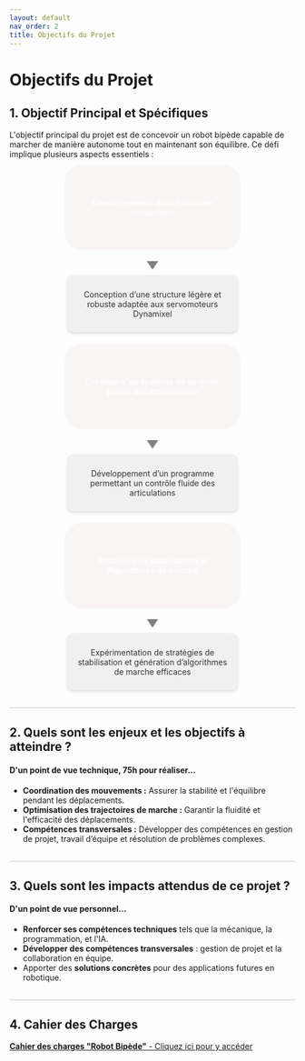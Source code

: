 ```yaml
---
layout: default
nav_order: 2
title: Objectifs du Projet
---
```


# Objectifs du Projet

## 1. Objectif Principal et Spécifiques 
L'objectif principal du projet est de concevoir un robot bipède capable de marcher de manière autonome tout en maintenant son équilibre. Ce défi implique plusieurs aspects essentiels :

<div class="bubbles-container">
    <div class="bubble-wrapper">
        <div class="bubble">Développement de la Structure mécanique</div>
        <div class="arrow"></div>
        <div class="sub-objective">Conception d’une structure légère et robuste adaptée aux servomoteurs Dynamixel</div>
    </div>
    <div class="bubble-wrapper">
        <div class="bubble">Création d'un système de contrôle précis des articulations</div>
        <div class="arrow"></div>
        <div class="sub-objective">Développement d’un programme permettant un contrôle fluide des articulations</div>
    </div>
    <div class="bubble-wrapper">
        <div class="bubble">Stratégies de stabilisation et Algorithmes de marche</div>
        <div class="arrow"></div>
        <div class="sub-objective">Expérimentation de stratégies de stabilisation et génération d’algorithmes de marche efficaces</div>
    </div>
</div>

<div style="border-top: 2px solid #e0e0e0; margin: 30px 0;"></div>

## 2. Quels sont les enjeux et les objectifs à atteindre ?

#### D'un point de vue technique, 75h pour réaliser...

- **Coordination des mouvements :** Assurer la stabilité et l'équilibre pendant les déplacements.
- **Optimisation des trajectoires de marche :** Garantir la fluidité et l'efficacité des déplacements.
- **Compétences transversales :** Développer des compétences en gestion de projet, travail d’équipe et résolution de problèmes complexes.

<div style="border-top: 2px solid #e0e0e0; margin: 30px 0;"></div>

## 3. Quels sont les impacts attendus de ce projet ? 

#### D'un point de vue personnel...

- **Renforcer ses compétences techniques** tels que la mécanique, la programmation, et l'IA.
- **Développer des compétences transversales** : gestion de projet et la collaboration en équipe.
- Apporter des **solutions concrètes** pour des applications futures en robotique.

<div style="border-top: 2px solid #e0e0e0; margin: 30px 0;"></div>

## 4. Cahier des Charges
[**Cahier des charges "Robot Bipède"** - Cliquez ici pour y accéder](assets/pdf/CAHIER_DES_CHARGES.pdf)

<style>
/* Conteneur principal des bulles */
.bubbles-container {
    display: flex;
    flex-wrap: wrap;
    justify-content: center;
    gap: 30px;
    margin-top: 20px;
}

/* Structure de chaque bulle */
.bubble-wrapper {
    display: flex;
    flex-direction: column;
    align-items: center;
    text-align: center;
}

/* Style des bulles */
.bubble {
    width: 280px;
    height: 120px;
    padding: 15px;
    background-color: rgb(161, 16, 16);
    color: white;
    border-radius: 30px;
    font-weight: bold;
    display: flex;
    align-items: center;
    justify-content: center;
    box-shadow: 0px 4px 10px rgba(0, 0, 0, 0.2);
    text-align: center;
    opacity: 0;
    animation: fadeIn 1s forwards;
}

/* Apparition progressive des bulles */
.bubble:nth-child(1) { animation-delay: 0s; }
.bubble:nth-child(2) { animation-delay: 0.5s; }
.bubble:nth-child(3) { animation-delay: 1s; }

/* Flèche sous la bulle */
.arrow {
    width: 0;
    height: 0;
    border-left: 10px solid transparent;
    border-right: 10px solid transparent;
    border-top: 15px solid gray;
    margin: 10px 0;
}

/* Texte des sous-objectifs */
.sub-objective {
    width: 280px;
    height: 80px;
    padding: 10px;
    background-color: #f0f0f0;
    color: #333;
    border-radius: 10px;
    text-align: center;
    font-size: 14px;
    font-weight: normal;
    box-shadow: 0px 2px 5px rgba(0, 0, 0, 0.15);
    display: flex;
    align-items: center;
    justify-content: center;
}

/* Animation d'apparition */
@keyframes fadeIn {
    from { opacity: 0; transform: translateY(-10px); }
    to { opacity: 1; transform: translateY(0); }
}

/* Responsive Design */
@media screen and (max-width: 768px) {
    .bubbles-container {
        flex-direction: column;
        align-items: center;
    }
    .bubble, .sub-objective {
        width: 90%;
    }
}
</style>